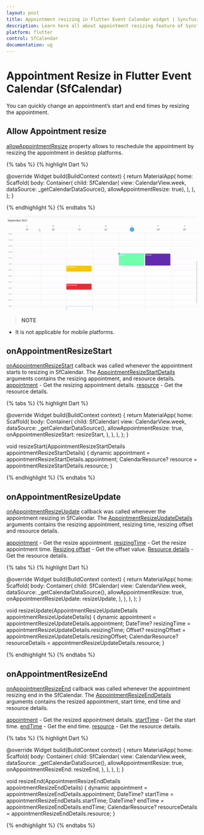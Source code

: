 ```yaml
---
layout: post 
title: Appointment resizing in Flutter Event Calendar widget | Syncfusion
description: Learn here all about appointment resizing feature of Syncfusion Flutter Event Calendar (SfCalendar) widget and more.
platform: flutter
control: SfCalendar
documentation: ug
---
```


# Appointment Resize in Flutter Event Calendar (SfCalendar)

You can quickly change an appointment’s start and end times by resizing the appointment.

## Allow Appointment resize

[allowAppointmentResize]() property allows to reschedule the appointment by resizing the appointment in desktop platforms.

{% tabs %}
{% highlight Dart %}

@override
Widget build(BuildContext context) {
  return MaterialApp(
    home: Scaffold(
      body: Container(
        child: SfCalendar(
            view: CalendarView.week,
            dataSource: _getCalendarDataSource(),
            allowAppointmentResize: true),
      ),
    ),
  );
}

{% endhighlight %}
{% endtabs %}

![appointment_resizing](images/appointments/appointment_resize.gif)

>**NOTE**
* It is not applicable for mobile platforms.

## onAppointmentResizeStart

[onAppointmentResizeStart]() callback was called whenever the appointment starts to resizing in SfCalendar. The [AppointmentResizeStartDetails]() arguments contains the resizing appointment, and resource details. 
[appointment]() - Get the resizing appointment details.
[resource]() - Get the resource details.

{% tabs %}
{% highlight Dart %}

@override
Widget build(BuildContext context) {
  return MaterialApp(
    home: Scaffold(
      body: Container(
        child: SfCalendar(
          view: CalendarView.week,
          dataSource: _getCalendarDataSource(),
          allowAppointmentResize: true,
          onAppointmentResizeStart: resizeStart,
        ),
      ),
    ),
  );
}

void resizeStart(AppointmentResizeStartDetails appointmentResizeStartDetails) {
  dynamic appointment = appointmentResizeStartDetails.appointment;
  CalendarResource? resource = appointmentResizeStartDetails.resource;
}

{% endhighlight %}
{% endtabs %}

## onAppointmentResizeUpdate
[onAppointmentResizeUpdate]() callback was called whenever the appointment resizing in SfCalendar. The [AppointmentResizeUpdateDetails]() arguments contains the resizing appointment, resizing time, resizing offset and resource details. 

[appointment]() - Get the resize appointment.
[resizingTime]() - Get the resize appointment time.
[Resizing offset]() - Get the offset value.
[Resource details]() - Get the resource details.

{% tabs %}
{% highlight Dart %}

@override
Widget build(BuildContext context) {
  return MaterialApp(
    home: Scaffold(
      body: Container(
        child: SfCalendar(
          view: CalendarView.week,
          dataSource: _getCalendarDataSource(),
          allowAppointmentResize: true,
          onAppointmentResizeUpdate: resizeUpdate,
        ),
      ),
    ),
  );
}

void resizeUpdate(AppointmentResizeUpdateDetails appointmentResizeUpdateDetails) {
  dynamic appointment = appointmentResizeUpdateDetails.appointment;
  DateTime? resizingTime = appointmentResizeUpdateDetails.resizingTime;
  Offset? resizingOffset = appointmentResizeUpdateDetails.resizingOffset;
  CalendarResource? resourceDetails = appointmentResizeUpdateDetails.resource;
}

{% endhighlight %}
{% endtabs %}

## onAppointmentResizeEnd
[onAppointmentResizeEnd]() callback was called whenever the appointment resizing end in the SfCalendar. The [AppointmentResizeEndDetails]() arguments contains the resized appointment, start time, end time and resource details. 

[appointment]() - Get the resized appointment details.
[startTime]() -  Get the start time.
[endTime]() - Get the end time.
[resource]() - Get the resource details.

{% tabs %}
{% highlight Dart %}

@override
Widget build(BuildContext context) {
  return MaterialApp(
    home: Scaffold(
      body: Container(
        child: SfCalendar(
          view: CalendarView.week,
          dataSource: _getCalendarDataSource(),
          allowAppointmentResize: true,
          onAppointmentResizeEnd: resizeEnd,
        ),
      ),
    ),
  );
}

void resizeEnd(AppointmentResizeEndDetails appointmentResizeEndDetails) {
  dynamic appointment = appointmentResizeEndDetails.appointment;
  DateTime? startTime = appointmentResizeEndDetails.startTime;
  DateTime? endTime = appointmentResizeEndDetails.endTime;
  CalendarResource? resourceDetails = appointmentResizeEndDetails.resource;
}

{% endhighlight %}
{% endtabs %}